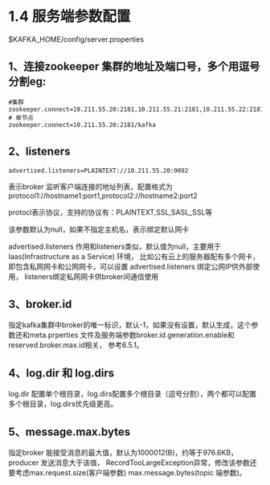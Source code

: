 # 1.4 服务端参数配置

$KAFKA_HOME/config/server.properties

## 1、连接zookeeper 集群的地址及端口号，多个用逗号分割eg:
```
#集群
zookeeper.connect=10.211.55.20:2181,10.211.55.21:2181,10.211.55.22:2181/kafka
# 单节点
zookeeper.connect=10.211.55.20:2181/kafka
```

## 2、listeners
```
advertised.listeners=PLAINTEXT://10.211.55.20:9092
```
表示broker 监听客户端连接的地址列表，配置格式为
protocol1://hostname1:port1,protocol2://hostname2:port2

protocl表示协议，支持的协议有：PLAINTEXT,SSL,SASL_SSL等

该参数默认为null，如果不指定主机名，表示绑定默认网卡

advertised.listeners 作用和listeners类似，默认值为null，主要用于 Iaas(Infrastructure as a Service) 环境，
比如公有云上的服务器配有多个网卡，即包含私网网卡和公网网卡，可以设置 advertised.listeners 绑定公网IP供外部使用，
listeners绑定私网网卡供broker间通信使用


## 3、broker.id
指定kafka集群中broker的唯一标识，默认-1，如果没有设置，默认生成，这个参数还和meta.prperties
文件及服务端参数broker.id.generation.enable和reserved.broker.max.id相关，
参考6.5.1。

## 4、log.dir 和 log.dirs
log.dir 配置单个根目录，log.dirs配置多个根目录（逗号分割），两个都可以配置多个根目录，log.dirs优先级更高。

## 5、message.max.bytes
指定broker 能接受消息的最大值，默认为1000012(B)，约等于976.6KB，producer 发送消息大于该值，
RecordTooLargeException异常，修改该参数还要考虑max.request.size(客户端参数)
max.message.bytes(topic 端参数)。
